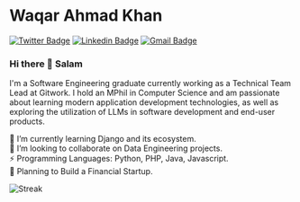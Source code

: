 <!-- 👋  Hi, I’m Waqar Ahmad Khan @bhali16  
👀  I’m interested in Python and Cloud, Data and Security and recently worked with Testing Frameworks and find it very interesting  
🌱  I’m currently working with Cloud Technologies and Python  -->
<!-- 💞️  I’m looking to collaborate on Open Source Management Systems   -->
<!-- - 🤔 I’m looking for help with Javascript. -->


# Waqar Ahmad Khan
[![Twitter Badge](https://img.shields.io/badge/-@thewaqarism-1ca0f1?style=flat-square&labelColor=1ca0f1&logo=twitter&logoColor=white&link=https://twitter.com/thewaqarism)](https://twitter.com/thewaqarism) 
[![Linkedin Badge](https://img.shields.io/badge/-bhali16-blue?style=flat-square&logo=Linkedin&logoColor=white&link=https://www.linkedin.com/in/bhali16/)](https://www.linkedin.com/in/bhali16/) 
[![Gmail Badge](https://img.shields.io/badge/-wakhan@cs.qau.edu.pk-c14438?style=flat-square&logo=Gmail&logoColor=white&link=mailto:waqarbinmuhammad@gmail.com)](mailto:waqarbinmuhammad@gmail.com)


### Hi there 👋 Salam
I'm a Software Engineering graduate currently working as a Technical Team Lead at Gitwork. I hold an MPhil in Computer Science and am passionate about learning modern application development technologies, as well as exploring the utilization of LLMs in software development and end-user products.

<!-- 🔭 I’m currently working on a research project which is about Model Coverage and Debugging Effectivness.<br /> -->
🌱 I’m currently learning Django and its ecosystem.<br />
👯 I’m looking to collaborate on Data Engineering projects.<br />
⚡ Programming Languages: Python, PHP, Java, Javascript.<br />
🔭 Planning to Build a Financial Startup.<br/> 
</p>


![Streak](https://github-readme-streak-stats.herokuapp.com/?user=bhali16)
